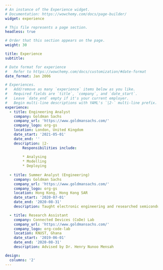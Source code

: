 ```yaml
---
# An instance of the Experience widget.
# Documentation: https://wowchemy.com/docs/page-builder/
widget: experience

# This file represents a page section.
headless: true

# Order that this section appears on the page.
weight: 30

title: Experience
subtitle:

# Date format for experience
#   Refer to https://wowchemy.com/docs/customization/#date-format
date_format: Jan 2006

# Experiences.
#   Add/remove as many `experience` items below as you like.
#   Required fields are `title`, `company`, and `date_start`.
#   Leave `date_end` empty if it's your current employer.
#   Begin multi-line descriptions with YAML's `|2-` multi-line prefix.
experience:
  - title: Engineering Analyst
    company: Goldman Sachs
    company_url: 'https://www.goldmansachs.com/'
    company_logo: org-gs
    location: London, United Kingdom
    date_start: '2021-05-01'
    date_end: ''
    description: |2-
        Responsibilities include:
        
        * Analysing
        * Modelling
        * Deploying
        
  - title: Summer Analyst (Engineering)
    company: Goldman Sachs
    company_url: 'https://www.goldmansachs.com/'
    company_logo: org-gs
    location: Hong Kong, Hong Kong SAR
    date_start: '2020-07-01'
    date_end: '2020-08-31'
    description: Taught electronic engineering and researched semiconductor physics.

  - title: Research Assistant
    company: Connected Devices (CoDe) Lab
    company_url: 'https://www.goldmansachs.com/'
    company_logo: org-code-lab
    location: KNUST, Ghana
    date_start: '2019-06-01'
    date_end: '2020-08-31'
    description: Advised by Dr. Henry Nunoo Mensah

design:
  columns: '2'
---
```

